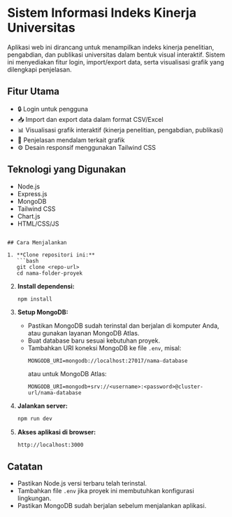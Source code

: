 # Sistem Informasi Indeks Kinerja Universitas

Aplikasi web ini dirancang untuk menampilkan indeks kinerja penelitian, pengabdian, dan publikasi universitas dalam bentuk visual interaktif. Sistem ini menyediakan fitur login, import/export data, serta visualisasi grafik yang dilengkapi penjelasan.

## Fitur Utama

- 🔒 Login untuk pengguna
- 📥 Import dan export data dalam format CSV/Excel
- 📊 Visualisasi grafik interaktif (kinerja penelitian, pengabdian, publikasi)
- 🧾 Penjelasan mendalam terkait grafik
- ⚙️ Desain responsif menggunakan Tailwind CSS

## Teknologi yang Digunakan

- Node.js
- Express.js
- MongoDB
- Tailwind CSS
- Chart.js
- HTML/CSS/JS

```

## Cara Menjalankan

1. **Clone repositori ini:**
   ```bash
   git clone <repo-url>
   cd nama-folder-proyek
   ```

2. **Install dependensi:**
   ```bash
   npm install
   ```

3. **Setup MongoDB:**
   - Pastikan MongoDB sudah terinstal dan berjalan di komputer Anda, atau gunakan layanan MongoDB Atlas.
   - Buat database baru sesuai kebutuhan proyek.
   - Tambahkan URI koneksi MongoDB ke file `.env`, misal:
     ```
     MONGODB_URI=mongodb://localhost:27017/nama-database
     ```
     atau untuk MongoDB Atlas:
     ```
     MONGODB_URI=mongodb+srv://<username>:<password>@cluster-url/nama-database
     ```

4. **Jalankan server:**
   ```bash
   npm run dev
   ```

5. **Akses aplikasi di browser:**
   ```
   http://localhost:3000
   ```

## Catatan

- Pastikan Node.js versi terbaru telah terinstal.
- Tambahkan file `.env` jika proyek ini membutuhkan konfigurasi lingkungan.
- Pastikan MongoDB sudah berjalan sebelum menjalankan aplikasi.

